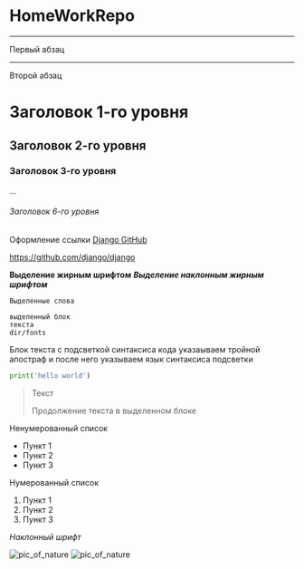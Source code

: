 # HomeWorkRepo

***

Первый абзац

---

Второй абзац

# Заголовок 1-го уровня
## Заголовок 2-го уровня
### Заголовок 3-го уровня
...
###### Заголовок 6-го уровня

Оформление ссылки [Django GitHub](https://github.com/django/django)


<https://github.com/django/django>

**Выделение жирным шрифтом**
***Выделение наклонным жирным шрифтом***

`Выделенные слова`

    выделенный блок
    текста
    dir/fonts



Блок текста с подсветкой синтаксиса кода
указаываем тройной апостраф и после него указываем
язык синтаксиса подсветки

```python
print('hello world')
```

> Текст
>
> Продолжение текста в выделенном блоке

Ненумерованный список

* Пункт 1
* Пункт 2
* Пункт 3

Нумерованный список

1. Пункт 1
2. Пункт 2
3. Пункт 3

_Наклонный_ _шрифт_

![pic_of_nature](https://upload.wikimedia.org/wikipedia/commons/8/80/140-P1020281_-_Flickr_-_Laurie_Nature_Bee.jpg)
![pic_of_nature](https://upload.wikimedia.org/wikipedia/commons/8/80/140-P1020281_-_Flickr_-_Laurie_Nature_Bee.jpg)